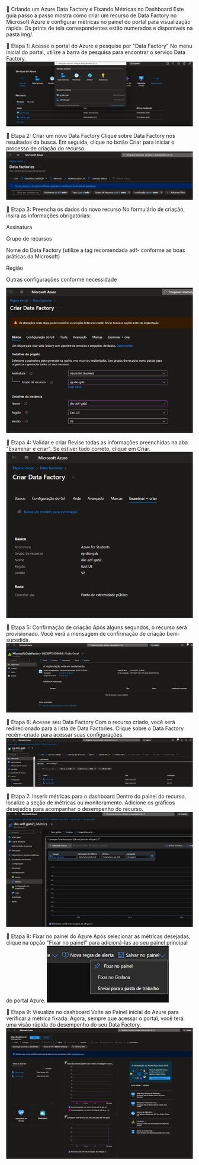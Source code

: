📘 Criando um Azure Data Factory e Fixando Métricas no Dashboard
Este guia passo a passo mostra como criar um recurso de Data Factory no Microsoft Azure e configurar métricas no painel do portal para visualização rápida.
Os prints de tela correspondentes estão numerados e disponíveis na pasta img/.

🔹 Etapa 1: Acesse o portal do Azure e pesquise por "Data Factory"
No menu inicial do portal, utilize a barra de pesquisa para encontrar o serviço Data Factory.
![Etapa 1](./img/etapa-1.png)

🔹 Etapa 2: Criar um novo Data Factory
Clique sobre Data Factory nos resultados da busca.
Em seguida, clique no botão Criar para iniciar o processo de criação do recurso.
![Etapa 2](./img/etapa-2.png)

🔹 Etapa 3: Preencha os dados do novo recurso
No formulário de criação, insira as informações obrigatórias:

Assinatura

Grupo de recursos

Nome do Data Factory (utilize a tag recomendada adf-<nome> conforme as boas práticas da Microsoft)

Região

Outras configurações conforme necessidade

![Etapa 3](./img/etapa-3.png)

🔹 Etapa 4: Validar e criar
Revise todas as informações preenchidas na aba "Examinar e criar".
Se estiver tudo correto, clique em Criar.
![Etapa 4](./img/etapa-4.png)

🔹 Etapa 5: Confirmação de criação
Após alguns segundos, o recurso será provisionado. Você verá a mensagem de confirmação de criação bem-sucedida.
![Etapa 5](./img/etapa-5.png)

🔹 Etapa 6: Acesse seu Data Factory
Com o recurso criado, você será redirecionado para a lista de Data Factories.
Clique sobre o Data Factory recém-criado para acessar suas configurações.
![Etapa 6](./img/etapa-6.png)

🔹 Etapa 7: Inserir métricas para o dashboard
Dentro do painel do recurso, localize a seção de métricas ou monitoramento.
Adicione os gráficos desejados para acompanhar o desempenho do recurso.
![Etapa 7](./img/etapa-7.png)

🔹 Etapa 8: Fixar no painel do Azure
Após selecionar as métricas desejadas, clique na opção "Fixar no painel" para adicioná-las ao seu painel principal do portal Azure.
![Etapa 8](./img/etapa-8.png)

🔹 Etapa 9: Visualize no dashboard
Volte ao Painel inicial do Azure para verificar a métrica fixada.
Agora, sempre que acessar o portal, você terá uma visão rápida do desempenho do seu Data Factory.
![Etapa 9](./img/etapa-9.png)
